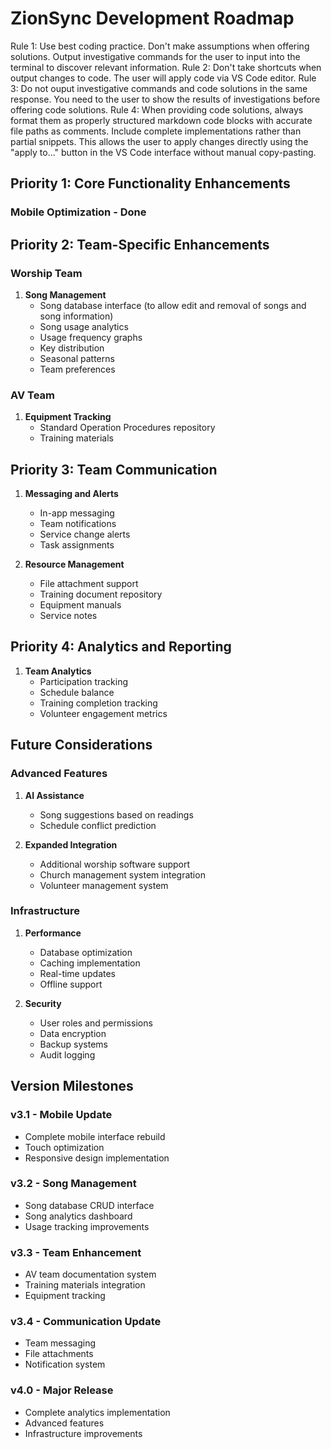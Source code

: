 # ZionSync Development Roadmap

Rule 1: Use best coding practice. Don't make assumptions when offering solutions. Output investigative commands for the user to input into the terminal to discover relevant information.
Rule 2: Don't take shortcuts when output changes to code. The user will apply code via VS Code editor.
Rule 3: Do not ouput investigative commands and code solutions in the same response. You need to the user to show the results of investigations before offering code solutions.
Rule 4: When providing code solutions, always format them as properly structured markdown code blocks with accurate file paths as comments. Include complete implementations rather than partial snippets. This allows the user to apply changes directly using the "apply to..." button in the VS Code interface without manual copy-pasting.


## Priority 1: Core Functionality Enhancements

### Mobile Optimization - Done

## Priority 2: Team-Specific Enhancements

### Worship Team
1. **Song Management**
   - Song database interface (to allow edit and removal of songs and song information)
   - Song usage analytics
   - Usage frequency graphs
   - Key distribution
   - Seasonal patterns
   - Team preferences

### AV Team
1. **Equipment Tracking**
   - Standard Operation Procedures repository
   - Training materials

## Priority 3: Team Communication
1. **Messaging and Alerts**
   - In-app messaging
   - Team notifications
   - Service change alerts
   - Task assignments

2. **Resource Management**
   - File attachment support
   - Training document repository
   - Equipment manuals
   - Service notes

## Priority 4: Analytics and Reporting
1. **Team Analytics**
   - Participation tracking
   - Schedule balance
   - Training completion tracking
   - Volunteer engagement metrics

## Future Considerations

### Advanced Features
1. **AI Assistance**
   - Song suggestions based on readings
   - Schedule conflict prediction

2. **Expanded Integration**
   - Additional worship software support
   - Church management system integration
   - Volunteer management system

### Infrastructure
1. **Performance**
   - Database optimization
   - Caching implementation
   - Real-time updates
   - Offline support

2. **Security**
   - User roles and permissions
   - Data encryption
   - Backup systems
   - Audit logging

## Version Milestones

### v3.1 - Mobile Update
- Complete mobile interface rebuild
- Touch optimization
- Responsive design implementation

### v3.2 - Song Management
- Song database CRUD interface
- Song analytics dashboard
- Usage tracking improvements

### v3.3 - Team Enhancement
- AV team documentation system
- Training materials integration
- Equipment tracking

### v3.4 - Communication Update
- Team messaging
- File attachments
- Notification system

### v4.0 - Major Release
- Complete analytics implementation
- Advanced features
- Infrastructure improvements
